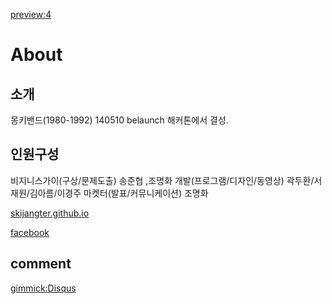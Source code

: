 
[preview:4](README.md)

About
=====

소개
----------
몽키밴드(1980-1992)
140510 belaunch 해커톤에서 결성.

인원구성 
----------
비지니스가이(구상/문제도출) 송준협 ,조명화
개발(프로그램/디자인/동영상) 곽두환/서재원/김아름/이경주
마켓터(발표/커뮤니케이션) 조명화

[skijangter.github.io][skijangter]

[facebook][facebook]

[skijangter]: http://skijangter.github.io

[facebook]: https://www.facebook.com/groups/679419948759796/

comment
--------

[gimmick:Disqus](skijangterapp)

